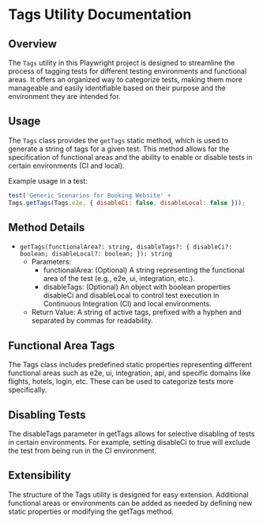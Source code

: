 # Tags Utility Documentation

## Overview
The `Tags` utility in this Playwright project is designed to streamline the process of tagging tests for different testing environments and functional areas. It offers an organized way to categorize tests, making them more manageable and easily identifiable based on their purpose and the environment they are intended for.

## Usage
The `Tags` class provides the `getTags` static method, which is used to generate a string of tags for a given test. This method allows for the specification of functional areas and the ability to enable or disable tests in certain environments (CI and local).

Example usage in a test:

```javascript
test('Generic Scenarios for Booking Website' + 
Tags.getTags(Tags.e2e, { disableCi: false, disableLocal: false }));
```
## Method Details

- `getTags(functionalArea?: string, disableTags?: { disableCi?: boolean; disableLocal?: boolean; }): string`
    - Parameters:
        - functionalArea: (Optional) A string representing the functional area of the test (e.g., e2e, ui, integration, etc.).
        - disableTags: (Optional) An object with boolean properties disableCi and disableLocal to control test execution in Continuous Integration (CI) and local environments.
    - Return Value: A string of active tags, prefixed with a hyphen and separated by commas for readability.

## Functional Area Tags
The Tags class includes predefined static properties representing different functional areas such as e2e, ui, integration, api, and specific domains like flights, hotels, login, etc. These can be used to categorize tests more specifically.

## Disabling Tests
The disableTags parameter in getTags allows for selective disabling of tests in certain environments. For example, setting disableCi to true will exclude the test from being run in the CI environment.

## Extensibility
The structure of the Tags utility is designed for easy extension. Additional functional areas or environments can be added as needed by defining new static properties or modifying the getTags method.


